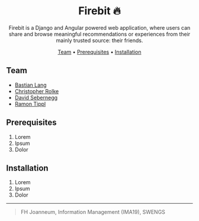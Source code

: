 <h1 align="center">
    Firebit 🔥
</h1>

<p align="center">
Firebit is a Django and Angular powered web application, where users can share and browse meaningful recommendations or experiences from their mainly trusted source: their friends.
</p>

<p align="center">
  <a href="#team">Team</a> •
  <a href="#prerequisites">Prerequisites</a> •
  <a href="#installation">Installation</a>
</p>

## Team

- <a href="https://github.com/xeeija">Bastian Lang</a>
- <a href="https://github.com/rolkef">Christopher Rolke</a>
- <a href="https://github.com/DavidSeb2020">David Sebernegg</a>
- <a href="https://github.com/ramontip">Ramon Tippl</a></b>

## Prerequisites

1. Lorem
2. Ipsum
3. Dolor

## Installation

1. Lorem
2. Ipsum
3. Dolor

---
> FH Joanneum, Information Management (IMA19), SWENGS